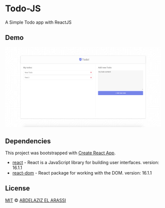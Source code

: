 # Todo-JS

A Simple Todo app with ReactJS

## Demo

![](ScreenShot.png)

## Dependencies

This project was bootstrapped with [Create React App](https://github.com/facebook/create-react-app).

- [react] - React is a JavaScript library for building user interfaces. version: 16.1.1
- [react-dom] - React package for working with the DOM. version: 16.1.1

## License

[MIT](https://choosealicense.com/licenses/mit/) © [ABDELAZIZ EL ARASSI](https://www.linkedin.com/in/aelarassi/)

[react]: https://reactjs.org/
[react-dom]: https://reactjs.org/
